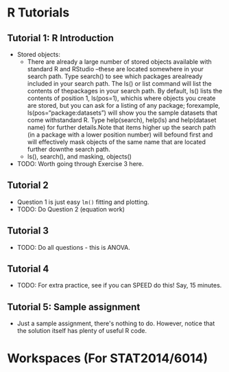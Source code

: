# R Tutorials
## Tutorial 1: R Introduction
* Stored objects:
  * There are already a large number of stored objects available with standard R and RStudio –these are located somewhere in your search path. Type search() to see which packages arealready included in your search path. The ls() or list command will list the contents of thepackages in your search path. By default, ls() lists the contents of position 1, ls(pos=1), whichis where objects you create are stored, but you can ask for a listing of any package; forexample, ls(pos=“package:datasets”) will show you the sample datasets that come withstandard R. Type help(search), help(ls) and help(dataset name) for further details.Note that items higher up the search path (in a package with a lower position number) will befound first and will effectively mask objects of the same name that are located further downthe search path.
  * ls(), search(), and masking, objects()
* TODO: Worth going through Exercise 3 here. 

## Tutorial 2
* Question 1 is just easy `lm()` fitting and plotting.
* TODO: Do Question 2 (equation work)
## Tutorial 3
* TODO: Do all questions - this is ANOVA. 
## Tutorial 4
* TODO: For extra practice, see if you can SPEED do this! Say, 15 minutes. 
## Tutorial 5: Sample assignment
* Just a sample assignment, there's nothing to do. However, notice that the solution itself has plenty of useful R code.


# Workspaces (For STAT2014/6014)